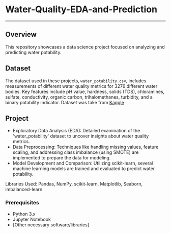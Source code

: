# Water-Quality-EDA-and-Prediction
---
## Overview
This repository showcases a data science project focused on analyzing and predicting water potability.

## Dataset
The dataset used in these projects, `water_potability.csv`, includes measurements of different water quality metrics for 3276 different water bodies. Key features include pH value, hardness, solids (TDS), chloramines, sulfate, conductivity, organic carbon, trihalomethanes, turbidity, and a binary potability indicator.
Dataset was take from [Kaggle]([url](https://www.kaggle.com/datasets/adityakadiwal/water-potability))

## Project
 - Exploratory Data Analysis (EDA): Detailed examination of the 'water_potability' dataset to uncover insights about water quality metrics.
 - Data Preprocessing: Techniques like handling missing values, feature scaling, and addressing class imbalance (using SMOTE) are implemented to prepare the data for modeling.
- Model Development and Comparison: Utilizing scikit-learn, several machine learning models are trained and evaluated to predict water potability. 

Libraries Used: Pandas, NumPy, scikit-learn, Matplotlib, Seaborn, imbalanced-learn.

### Prerequisites
- Python 3.x
- Jupyter Notebook
- [Other necessary software/libraries]
